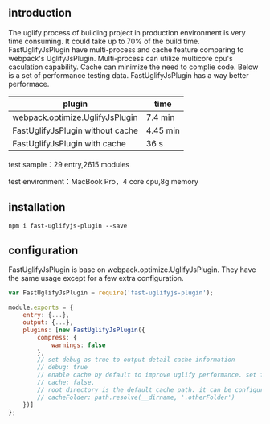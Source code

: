 ## introduction
The uglify process of building project in production environment is very time consuming. It could take up to 70% of the build time. FastUglifyJsPlugin have multi-process and cache feature comparing to webpack's UglifyJsPlugin. Multi-process can utilize multicore cpu's caculation capability. Cache can minimize the need to complie code. Below is a set of performance testing data. FastUglifyJsPlugin has a way better performace.

|plugin|time|
|------|---------|
|webpack.optimize.UglifyJsPlugin|7.4 min|
|FastUglifyJsPlugin without cache|4.45 min|
|FastUglifyJsPlugin with cache|36 s|

test sample：29 entry,2615 modules

test environment：MacBook Pro，4 core cpu,8g memory


## installation

```shell
npm i fast-uglifyjs-plugin --save
```

## configuration
FastUglifyJsPlugin is base on webpack.optimize.UglifyJsPlugin. They have the same usage except for a few extra configuration.

```js
var FastUglifyJsPlugin = require('fast-uglifyjs-plugin');

module.exports = {
    entry: {...},
    output: {...},
    plugins: [new FastUglifyJsPlugin({
        compress: {
            warnings: false
        },
        // set debug as true to output detail cache information           
        // debug: true
        // enable cache by default to improve uglify performance. set false to turn it off
        // cache: false,
        // root directory is the default cache path. it can be configured by following setting
        // cacheFolder: path.resolve(__dirname, '.otherFolder')
    })]
};
```
